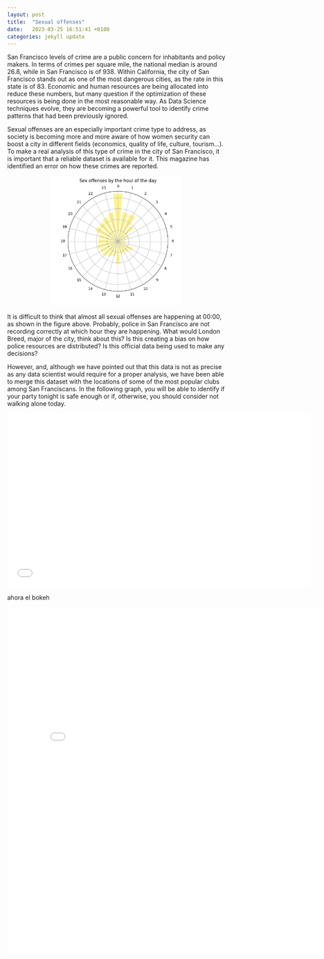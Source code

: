 ```yaml
---
layout: post
title:  "Sexual offenses"
date:   2023-03-25 16:51:41 +0100
categories: jekyll update
---
```


San Francisco levels of crime are a public concern for inhabitants and policy makers. In terms of crimes per square mile, the national median is around 26.8, while in San Francisco is of 938. Within California, the city of San Francisco stands out as one of the most dangerous cities, as the rate in this state is of 83. Economic and human resources are being allocated into reduce these numbers, but many question if the optimization of these resources is being done in the most reasonable way. As Data Science techniques evolve, they are becoming a powerful tool to identify crime patterns that had been previously ignored. 

Sexual offenses are an especially important crime type to address, as society is becoming more and more aware of how women security can boost a city in different fields (economics, quality of life, culture, tourism…). To make a real analysis of this type of crime in the city of San Francisco, it is important that a reliable dataset is available for it. This magazine has identified an error on how these crimes are reported. 


<p align="center">
  <img src="/../figures/polarplot.png" alt="Polarplot hours" height="300">
</p>

It is difficult to think that almost all sexual offenses are happening at 00:00, as shown in the figure above. Probably, police in San Francisco are not recording correctly at which hour they are happening. What would London Breed, major of the city, think about this? Is this creating a bias on how police resources are distributed? Is this official data being used to make any decisions? 

However, and, although we have pointed out that this data is not as precise as any data scientist would require for a proper analysis, we have been able to merge this dataset with the locations of some of the most popular clubs among San Franciscans. In the following graph, you will be able to identify if your party tonight is safe enough or if, otherwise, you should consider not walking alone today.

<embed
       type="text/html" 
       src="/../figures/map.html"
       width="700"
       height="400"
       >

ahora el bokeh

<embed
       type="text/html" 
       src="/../figures/bokeh.html"
       width="800"
       height="800"
       >
